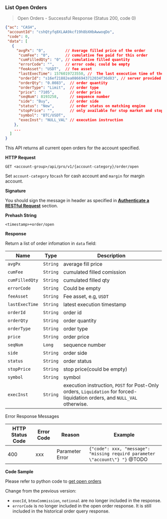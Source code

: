 ### 
### List Open Orders

> Open Orders - Successful Response (Status 200, code 0)

```json
{"ac": "CASH",
 "accountId": "cshQtyfq8XLAA9kcf19h8bXHbAwwoqDo",
 "code": 0,
 "data": [
   {
     "avgPx": "0",         // Average filled price of the order   
      "cumFee": "0",       // cumulative fee paid for this order
      "cumFilledQty": "0", // cumulative filled quantity
      "errorCode": "",     // error code; could be empty
      "feeAsset": "USDT",  // fee asset
      "lastExecTime": 1576019723550, //  The last execution time of the order
      "orderId": "s16ef21882ea0866943712034f36d83", // server provided orderId
      "orderQty": "0.0083",  // order quantity
      "orderType": "Limit",  // order type
      "price": "7105",       // order price
      "seqNum": 8193258,     // sequence number
      "side": "Buy",         // order side
      "status": "New",       // order status on matching engine
      "stopPrice": "",       // only available for stop market and stop limit orders; otherwise empty 
      "symbol": "BTC/USDT",
      "execInst": "NULL_VAL" // execution instruction
    },
    ...
  ]
}
```

This API returns all current open orders for the account specified. 

**HTTP Request**

`GET <account-group>/api/pro/v1/{account-category}/order/open`

Set `account-category` to`cash` for cash account and `margin` for margin account. 

**Signature**

You should sign the message in header as specified in [**Authenticate a RESTful Request**](#sign-a-request) section.

**Prehash String**

`<timestamp>+order/open`

**Response**

Return a list of order infomation in `data` field:

Name           | Type     | Description
---------------|----------|-------------- 
`avgPx`        | `String` | average fill price
`cumFee`       | `String` | cumulated filled comission
`cumFilledQty` | `String` | cumulated filled qty
`errorCode`    | `String` | Could be empty
`feeAsset`     | `String` | Fee asset, e.g, `USDT`
`lastExecTime` | `String` | latest execution timestamp
`orderId`      | `String` | order id
`orderQty`     | `String` | order quantity
`orderType`    | `String` | order type
`price`        | `String` | order price
`seqNum`       | `Long`   | sequence number
`side`         | `String` | order side
`status`       | `String` | order status
`stopPrice`    | `String` | stop price(could be empty)
`symbol`       | `String` | symbol
`execInst`     | `String` | execution instruction, `POST` for Post-Only orders, `Liquidation` for forced-liquidation orders, and `NULL_VAL` otherwise.


Error Response Messages

HTTP Status Code | Error Code | Reason           | Example
---------------- | ---------- | ---------------- | ----------------------------------------------------------------------
400              | xxx        | Parameter Error  | `{"code": xxx, "message": "missing requird parameter \"account\"} "}`  @TODO


**Code Sample**

Please refer to python code to [get open orders](https://github.com/bitmax-exchange/bitmax-pro-api-demo/blob/master/python/query_order.py)

Change from the previous version:

* `execId`, `btmxCommission`, `notional` are no longer included in the response. 
* `errorCode` is no longer included in the open order response. It is still included in the historical order query response.

